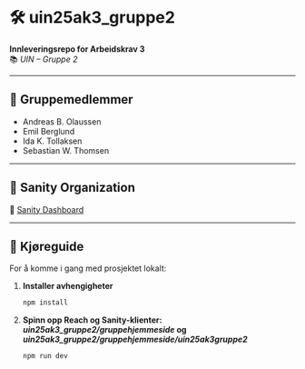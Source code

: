 # 🛠️ uin25ak3_gruppe2  
**Innleveringsrepo for Arbeidskrav 3**  
📚 *UIN – Gruppe 2*

---

## 👥 Gruppemedlemmer  
- Andreas B. Olaussen  
- Emil Berglund  
- Ida K. Tollaksen  
- Sebastian W. Thomsen  

---

## 🧠 Sanity Organization  
🔗 [Sanity Dashboard](https://www.sanity.io/organizations/oa4H42Px9/project/t7exo8z2?orgId=oa4H42Px9)

---

## 🚀 Kjøreguide

For å komme i gang med prosjektet lokalt:

1. **Installer avhengigheter**
   ```bash
   npm install

2. **Spinn opp Reach og Sanity-klienter: _uin25ak3_gruppe2/gruppehjemmeside_ og _uin25ak3_gruppe2/gruppehjemmeside/uin25ak3gruppe2_**
   ```bash
   npm run dev
